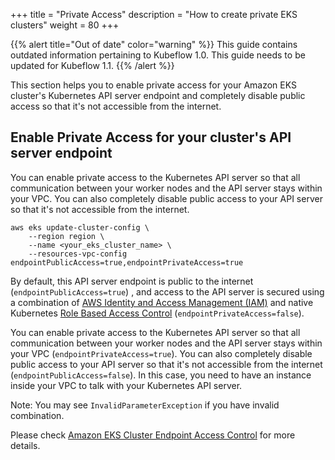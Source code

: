 +++
title = "Private Access"
description = "How to create private EKS clusters"
weight = 80
+++

{{% alert title="Out of date" color="warning" %}}
This guide contains outdated information pertaining to Kubeflow 1.0. This guide
needs to be updated for Kubeflow 1.1.
{{% /alert %}}


This section helps you to enable private access for your Amazon EKS cluster's Kubernetes API server endpoint and completely disable public access so that it's not accessible from the internet.

## Enable Private Access for your cluster's API server endpoint

You can enable private access to the Kubernetes API server so that all communication between your worker nodes and the API server stays within your VPC. You can also completely disable public access to your API server so that it's not accessible from the internet.

```
aws eks update-cluster-config \
    --region region \
    --name <your_eks_cluster_name> \
    --resources-vpc-config endpointPublicAccess=true,endpointPrivateAccess=true
```

By default, this API server endpoint is public to the internet (`endpointPublicAccess=true`) , and access to the API server is secured using a combination of [AWS Identity and Access Management (IAM)](https://aws.amazon.com/iam/) and native Kubernetes [Role Based Access Control](https://kubernetes.io/docs/admin/authorization/rbac/) (`endpointPrivateAccess=false`).

You can enable private access to the Kubernetes API server so that all communication between your worker nodes and the API server stays within your VPC (`endpointPrivateAccess=true`). You can also completely disable public access to your API server so that it's not accessible from the internet (`endpointPublicAccess=false`). In this case, you need to have an instance inside your VPC to talk with your Kubernetes API server.

Note: You may see `InvalidParameterException` if you have invalid combination.

Please check [Amazon EKS Cluster Endpoint Access Control](https://docs.aws.amazon.com/eks/latest/userguide/cluster-endpoint.html) for more details.